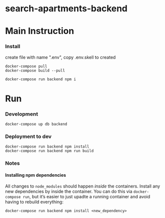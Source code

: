 # search-apartments-backend

Main Instruction
========================================
### Install

create file with name ".env", copy .env.skell to created
```
docker-compose pull
docker-compose build --pull

docker-compose run backend npm i
```

Run
========================================
### Development

```
docker-compose up db backend
```
### Deployment to dev
   
```
docker-compose run backend npm install
docker-compose run backend npm run build
```

### Notes

#### Installing npm dependencies

All changes to `node_modules` should happen *inside* the containers. Install any new dependencies by inside the container. You can do this via `docker-compose run`, but it’s easier to just upadte a running container and avoid having to rebuild everything:

```
docker-compose run backend npm install <new_dependency>
```
